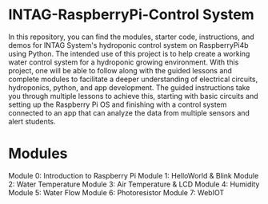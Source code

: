 # INTAG-RaspberryPi-Control System
In this repository, you can find the modules, starter code, instructions, and demos for INTAG System's hydroponic control system on RaspberryPi4b using Python. The intended use of this project is to help create a working water control system for a hydroponic growing environment. With this project, one will be able to follow along with the guided lessons and complete modules to facilitate a deeper understanding of electrical circuits, hydroponics, python, and app development. The guided instructions take you through multiple lessons to achieve this, starting with basic circuits and setting up the Raspberry Pi OS and finishing with a control system connected to an app that can analyze the data from multiple sensors and alert students.


# Modules
Module 0: Introduction to Raspberry Pi
Module 1: HelloWorld & Blink
Module 2: Water Temperature
Module 3: Air Temperature & LCD
Module 4: Humidity
Module 5: Water Flow 
Module 6: Photoresistor
Module 7: WebIOT
